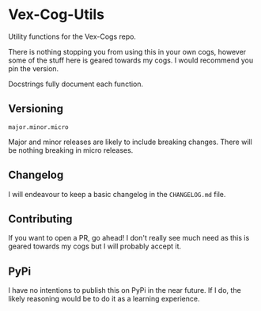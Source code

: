 # Vex-Cog-Utils

Utility functions for the Vex-Cogs repo.

There is nothing stopping you from using this in your own cogs, however some of the stuff here is geared towards my cogs. I would recommend you pin the version.

Docstrings fully document each function.


## Versioning

``major.minor.micro``

Major and minor releases are likely to include breaking changes. There will be nothing breaking in micro releases.

## Changelog

I will endeavour to keep a basic changelog in the ``CHANGELOG.md`` file.

## Contributing

If you want to open a PR, go ahead! I don't really see much need as this is geared towards my cogs but I will probably accept it.

## PyPi

I have no intentions to publish this on PyPi in the near future. If I do, the likely reasoning would be to do it as a learning experience.
